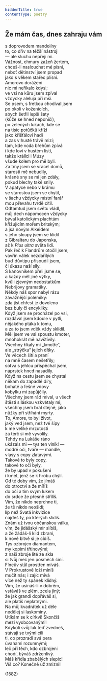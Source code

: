 ```yaml
---
hiddenTitle: true
contentType: poetry
---
```


<section>

## Že mám čas, dnes zahraju vám

s doprovodem mandolíny  
to, co dřív na těžší nástroj  
— ale sluchu nepřejí mi.  
Vážnost, chmury zažeň žertem,  
chceš-li naslouchat mé písni,  
neboť dětinství jsem propad  
jako s věkem stařec plísni.  
Amorovo dorážení  
nic mi neříkalo kdysi;  
ve vsi na kůru jsem zpíval  
vždycky aleluja při mši.  
Se psem, s fretkou chodíval jsem  
po okolí v koženicích,  
abych šetřil lepší šaty  
(kůže se hned neponičí),  
po zelených lukách, kde se  
na tisíc potůčků kříží  
jako křišťáloví hadi  
a zas v husté trávě mizí;  
tam, kde voda břehům zpívá  
i kde loví v hustém listí,  
takže králíci i Múzy  
všude kolem pro mě byli.  
Za tmy jsem se vracel domů,  
starosti mě nebudily,  
krásné sny se mi jen zdály,  
pokud blechy také snily.  
V apatyce nebo v krámu  
se starostou jsem se chytil,  
v šachu vždycky místní farář  
mou převahu tvrdě cítil.  
Odtamtud jsem světu vládl,  
můj dech nápomocen vždycky  
býval katolickým plachtám  
křižujícím mořem britským;  
a jsa novým Alkeidem  
s jeho sloupy jsem se klidil  
z Gibraltaru do Japonska,  
až k _Plus ultra_ světa lidí.  
Pak řeč k Flandrům otočil jsem;  
vavřín válek nezdařilých  
buď důvtipu přisoudil jsem,  
či úkazu naší síly.  
S kanovníkem přeli jsme se,  
a každý měl jiné výtky,  
kvůli zjevným nedostatkům  
Nebrijovy gramatiky.  
Někdy náš spor nabyl rázu  
závažnější polemiky:  
zda jíst chřest je dovoleno  
bez buly či encykliky.  
Když jsem se procházel po vsi,  
rozdával jsem kdoule v pytli,  
nějakého ptáka k tomu,  
a za to jsem vděk vždy sklidil.  
Měl jsem ve vsi spoustu kmoter,  
mnohokrát mě navštívily.  
Všechny říkaly mi „kmotře“,  
ale „strýčku“ jejich dítky.  
Ve věcech šití a praní  
na mně časem nešetřily;  
sotva s jehlou přispěchal jsem,  
náprstek hned nasadily.  
Když na cestu jsem se chystal  
někam do zapadlé díry,  
bohaté a fešné vdovy  
kobylku mi zapůjčily.  
Všechny jsem rád míval, u všech  
štěstí s láskou vzkvétaly mi,  
všechny jsem bral stejně, jako  
nůžky při stříhání myrty.  
To, Amore, to byl život,  
jaký ved jsem, než tvé šípy  
k mé veliké mrzutosti  
za terč si mě vyvolily.  
Tehdy na Lukáše ráno  
ukázals mi — tys ten viník! —  
modré oči, tváře — mandle,  
vlasy s copy zlatavými.  
Takové to byly copy,  
takové to oči byly,  
že by upad v pokušení  
i kmet, jenž se k hrobu chýlí.  
Od té doby vím, že jímáš  
do otroctví a že míříš  
do očí a tím svým lukem  
do srdce že přesně střílíš.  
Vím, že nikdo neprchne ti,  
že tě nikdo neošidí;  
líp než Svatá inkvizice  
najdeš ty, po kterých slídíš.  
Znám už tvou občanskou válku,  
vím, že jidášský mír slíbíš,  
a že žádáš-li klid zbraní,  
k nové bitvě si je cídíš.  
Tys ozbrojen diamantem,  
my kopími třtinovými;  
z naší zbroje lité ze skla  
si tvůj meč jen posměch činí.  
Fíneův stůl prostřen míváš.  
V Prokrustově loži míníš  
mučit nás; i zajíc mívá  
více než ty spánek klidný.  
Vím, že usínáš-li v dobrém,  
vstáváš ve zlém, zcela jiný;  
že jak grandi dopřáváš si,  
ale platíš neplatnými.  
Na můj kvadrátek už déle  
nedělej si laskominy.  
Utíkám se k církvi! Skončíš  
mezi vyobcovanými!  
Kdykoli svůj luk teď zvedneš,  
stávají se tvými cíli  
ti, co prozradí svá pera  
úvahami rozumnými;  
leč při těch, kdo ozbrojeni  
chodí, býváš zdrženlivý.  
Máš křídla zbabělých slepic!  
Víš co? Konečně už zmizni!

(1582)

</section>
